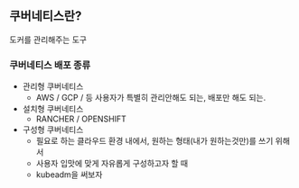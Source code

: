 ## 쿠버네티스란?

도커를 관리해주는 도구

### 쿠버네티스 배포 종류
- 관리형 쿠버네티스
  - AWS / GCP / 등 사용자가 특별히 관리안해도 되는, 배포만 해도 되는.
- 설치형 쿠버네티스
  - RANCHER / OPENSHIFT 
- 구성형 쿠버네티스
  - 필요로 하는 클라우드 환경 내에서, 원하는 형태(내가 원하는것만)를 쓰기 위해서
  - 사용자 입맛에 맞게 자유롭게 구성하고자 할 때
  - kubeadm을 써보자
